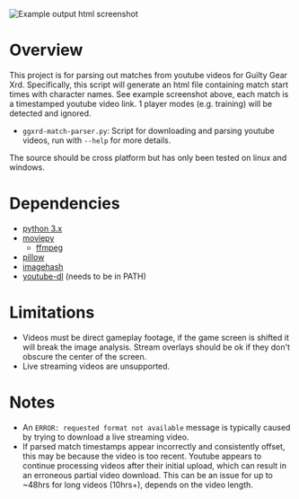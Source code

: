 ![Example output html screenshot](https://raw.githubusercontent.com/nxths/ggxrd-match-parser/9532188857f36eec9dd56241e2b4285efe6561a6/screenshots/example.jpg)

# Overview
This project is for parsing out matches from youtube videos for Guilty Gear Xrd. Specifically, this script will generate an html file containing match start times with character names. See example screenshot above, each match is a timestamped youtube video link. 1 player modes (e.g. training) will be detected and ignored.

* ``ggxrd-match-parser.py``: Script for downloading and parsing youtube videos, run with ``--help`` for more details.

The source should be cross platform but has only been tested on linux and windows.

# Dependencies
* [python 3.x](https://www.python.org/)
* [moviepy](https://zulko.github.io/moviepy/)
  * [ffmpeg](https://www.ffmpeg.org/)
* [pillow](https://pillow.readthedocs.io/)
* [imagehash](https://github.com/JohannesBuchner/imagehash)
* [youtube-dl](https://rg3.github.io/youtube-dl/) (needs to be in PATH)

# Limitations
* Videos must be direct gameplay footage, if the game screen is shifted it will break the image analysis. Stream overlays should be ok if they don't obscure the center of the screen.
* Live streaming videos are unsupported.

# Notes
* An ``ERROR: requested format not available`` message is typically caused by trying to download a live streaming video.
* If parsed match timestamps appear incorrectly and consistently offset, this may be because the video is too recent. Youtube appears to continue processing videos after their initial upload, which can result in an erroneous partial video download. This can be an issue for up to ~48hrs for long videos (10hrs+), depends on the video length.
